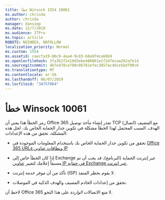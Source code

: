 ```yaml
---
title: خطأ Winsock 1554 10061
ms.author: chrisda
author: chrisda
manager: dansimp
ms.date: 12/7/2018
ms.audience: ITPro
ms.topic: article
ROBOTS: NOINDEX, NOFOLLOW
localization_priority: Normal
ms.custom: 1554
ms.assetid: caecfa19-86c9-4aa4-9c83-b8a974ce60b9
ms.openlocfilehash: 3fa3b2f2e10d3ebe480861e1f2d7ecaa262afe14
ms.sourcegitcommit: 4b7e478ce700c0b781efec3857ac4dce5bdf00c6
ms.translationtype: MT
ms.contentlocale: ar-SA
ms.lasthandoff: 06/07/2019
ms.locfileid: "34757064"
---
```

# <a name="winsock-error-10061"></a>خطأ Winsock 10061

رمز الخطأ هذا يعني أن Office 365 تعذر إنشاء مأخذ توصيل TCP (اتصال) مع المضيف الهدف. السبب المحتمل لهذا الخطأ مشكلة في تكوين جدار الحماية الخاص بك. لحل هذه المشكلة، تحقق من هذه الإعدادات:

- تحقق من تكوين جدار الحماية الخاص بك باستخدام المعلومات الموجودة في [Office 365 URLs ونطاقات عناوين IP](https://docs.microsoft.com/office365/enterprise/urls-and-ip-address-ranges)

- إذا كان الخطأ خاص إلى Exchange عبر إنترنت الحماية (البرنامج)، قد يجب أن تم مسبقاً إعلامك لتغيير [عناوين IP في حماية Exchange عبر إنترنت](https://docs.microsoft.com/office365/SecurityCompliance/eop/exchange-online-protection-ip-addresses).

- تأكد من أن موفر خدمة إنترنت (ISP) لا يقوم بحظر المنفذ.

- تحقق من إعدادات الخادم المضيف والهدف الذكية في الموصلات.

لاحظ أن Office 365 لا منع الاتصالات *الواردة* على هذا النحو.
